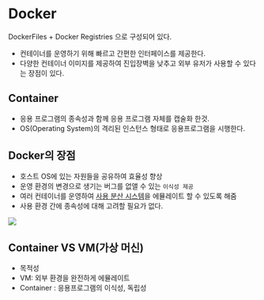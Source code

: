 
# Docker
DockerFiles + Docker Registries 으로 구성되어 있다.
* 컨테이너를 운영하기 위해 빠르고 간편한 인터페이스를 제공한다.
* 다양한 컨테이너 이미지를 제공하여 진입장벽을 낮추고 외부 유저가 사용할 수 있다는 장점이 있다.


## Container
* 응용 프로그램의 종속성과 함께 응용 프로그램 자체를 캡술화 한것.
* OS(Operating System)의 격리된 인스턴스 형태로 응용프로그램을 시행한다.

## Docker의 장점

* 호스트 OS에 있는 자원들을 공유하여 효율성 향상
* 운영 환경의 변경으로 생기는 버그를 없앨 수 있는 `이식성 제공`
*  여러 컨테이너를 운영하여 <u>사용 분산 시스템</u>을 에뮬레이트 할 수 있도록 해줌
*  사용 환경 간에 종속성에 대해 고려할 필요가 없다.

![](https://www.hanumoka.net/images/20181116-docker-docker-basic_1.png)

## Container VS VM(가상 머신)
* 목적성
* VM: 외부 환경을 완전하게 에뮬레이트
* Container : 응용프로그램의 이식성, 독립성





